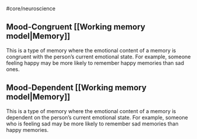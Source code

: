#core/neuroscience

## Mood-Congruent [[Working memory model|Memory]]

This is a type of memory where the emotional content of a memory is congruent with the person’s current emotional state. For example, someone feeling happy may be more likely to remember happy memories than sad ones.

## Mood-Dependent [[Working memory model|Memory]]

This is a type of memory where the emotional content of a memory is dependent on the person’s current emotional state. For example, someone who is feeling sad may be more likely to remember sad memories than happy memories.
